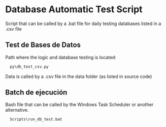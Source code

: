 
# Database Automatic Test Script
Script that can be called by a .bat file for daily testing databases listed in a .csv file





## Test de Bases de Datos

Path where the logic and database testing is located:

```bash
  py\db_test_csv.py
```

Data is called by a .csv file in the data folder (as listed in source code)
## Batch de ejecución

Bash file that can be called by the Windows Task Scheduler or another alternative.

```bash
  Scripts\run_db_test.bat
```
    
